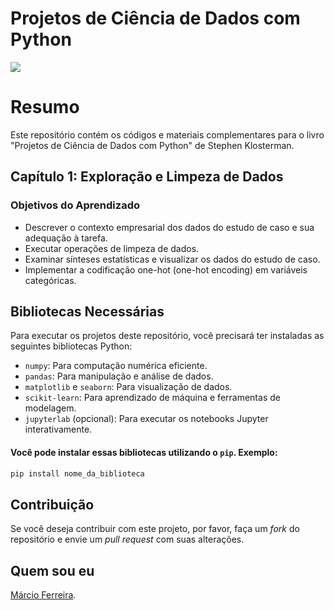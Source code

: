 # Projetos de Ciência de Dados com Python

<img src="https://github.com/msftro/Projetos-Packt/assets/145237548/ecbee1fd-9580-4c5a-8817-102eec69fb88">

# Resumo

Este repositório contém os códigos e materiais complementares para o livro "Projetos de Ciência de Dados com Python" de Stephen Klosterman.

## Capítulo 1: Exploração e Limpeza de Dados

### Objetivos do Aprendizado

- Descrever o contexto empresarial dos dados do estudo de caso e sua adequação à tarefa.
- Executar operações de limpeza de dados.
- Examinar sínteses estatísticas e visualizar os dados do estudo de caso.
- Implementar a codificação one-hot (one-hot encoding) em variáveis categóricas.

## Bibliotecas Necessárias

Para executar os projetos deste repositório, você precisará ter instaladas as seguintes bibliotecas Python:

- `numpy`: Para computação numérica eficiente.
- `pandas`: Para manipulação e análise de dados.
- `matplotlib` e `seaborn`: Para visualização de dados.
- `scikit-learn`: Para aprendizado de máquina e ferramentas de modelagem.
- `jupyterlab` (opcional): Para executar os notebooks Jupyter interativamente.


#### Você pode instalar essas bibliotecas utilizando o `pip`. Exemplo:

```bash
pip install nome_da_biblioteca
```

## Contribuição

Se você deseja contribuir com este projeto, por favor, faça um *fork* do repositório e envie um *pull request* com suas alterações.

## Quem sou eu

[Márcio Ferreira](https://www.linkedin.com/in/ms-ferreira/).
